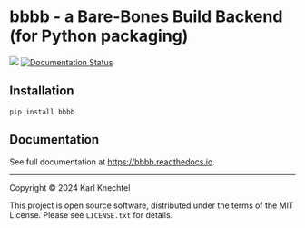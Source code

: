 # bbbb - a Bare-Bones Build Backend (for Python packaging)

[![](https://img.shields.io/pypi/v/bbbb.svg)](https://pypi.python.org/pypi/bbbb)
[![Documentation Status](https://readthedocs.org/projects/bbbb/badge/?version=latest)](https://bbbb.readthedocs.io/en/latest/?version=latest)

## Installation

`pip install bbbb`

## Documentation

See full documentation at https://bbbb.readthedocs.io.

----

Copyright &copy; 2024 Karl Knechtel

This project is open source software, distributed under the terms of the MIT License.
Please see `LICENSE.txt` for details.
